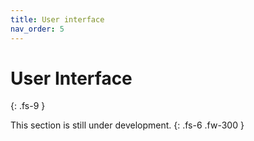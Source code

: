 ```yaml
---
title: User interface
nav_order: 5
---
```


# User Interface
{: .fs-9 }

This section is still under development.
{: .fs-6 .fw-300 }
